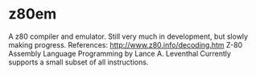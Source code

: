 # z80em
A z80 compiler and emulator. Still very much in development, but slowly making progress. References:
http://www.z80.info/decoding.htm
Z-80 Assembly Language Programming by Lance A. Leventhal
Currently supports a small subset of all instructions.
